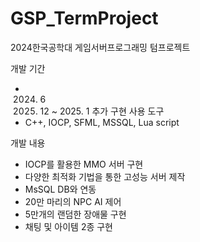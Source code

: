 # GSP_TermProject
2024한국공학대 게임서버프로그래밍 텀프로젝트

개발 기간 
 - 2024. 6
   2024. 12 ~ 2025. 1 추가 구현
사용 도구
 - C++, IOCP, SFML, MSSQL, Lua script

개발 내용 
 - IOCP를 활용한 MMO 서버 구현
 - 다양한 최적화 기법을 통한 고성능 서버 제작
 - MsSQL DB와 연동
 - 20만 마리의 NPC AI 제어
 - 5만개의 랜덤한 장애물 구현
 - 채팅 및 아이템 2종 구현
